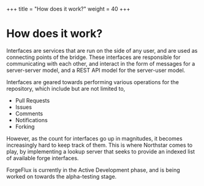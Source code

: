 +++
title = "How does it work?"
weight = 40
+++

# How does it work?
Interfaces are services that are run on the side of any user, and are used as connecting points of the bridge.
These interfaces are responsible for communicating with each other, and interact in the form of messages for a server-server model, and a REST API model for the server-user model.

Interfaces are geared towards performing various operations for the repository, which include but are not limited to,
- Pull Requests
- Issues
- Comments
- Notifications
- Forking

However, as the count for interfaces go up in magnitudes, it becomes increasingly hard to keep track of them.
This is where Northstar comes to play, by implementing a lookup server that seeks to provide an indexed list of available forge interfaces.

ForgeFlux is currently in the Active Development phase, and is being worked on towards the alpha-testing stage.

